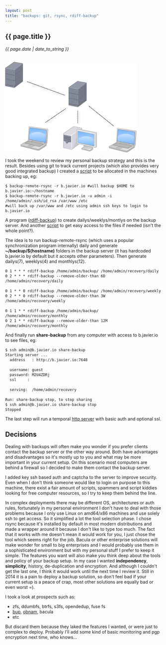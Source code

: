 ```yaml
---
layout: post
title: "backups: git, rsync, rdiff-backup"
---
```


## {{ page.title }}

###### {{ page.date | date_to_string }}

**[![](/assets/img/96.png)](/assets/img/96.png)**

I took the weekend to review my personal backup strategy and this is the result. Besides using git to track current projects (which also provides very good integrated backup) I created a [script](https://github.com/chilicuil/learn/blob/master/sh/tools/backup-remote-rsync) to be allocated in the machines backing up, eg:

    $ backup-remote-rsync -r b.javier.io #will backup $HOME to b.javier.io:~/hostname
    $ backup-remote-rsync -r b.javier.io -u admin -i /home/admin/.ssh/id_rsa /var/www /etc
    #will back up /var/www and /etc using admin ssh keys to login to b.javier.io

A program ([rdiff-backup](http://www.nongnu.org/rdiff-backup/examples.html)) to create dailys/weeklys/montlys on the backup server. And another [script](https://github.com/chilicuil/learn/blob/master/sh/tools/share-backup) to get easy access to the files if needed (isn't the whole point?).

The idea is to run backup-remote-rsync (which uses a popular synchronization program internally) daily and generate **~/backup/$(hostname)** folders in the backup server (it has hardcoded b.javier.io by default but it accepts other parameters). Then generate dailys(7), weeklys(4) and monthlys(12).

    0 1 * * * rdiff-backup /home/admin/backup/ /home/admin/recovery/daily
    0 2 * * * rdiff-backup --remove-older-than 6D /home/admin/recovery/daily

    0 1 * * 0 rdiff-backup /home/admin/backup/ /home/admin/recovery/weekly
    0 2 * * 0 rdiff-backup --remove-older-than 3W /home/admin/recovery/weekly

    0 1 1 * * rdiff-backup /home/admin/backup/ /home/admin/recovery/monthly
    0 2 1 * * rdiff-backup --remove-older-than 12M /home/admin/recovery/monthly

And finally run **share-backup** from any computer with access to b.javier.io to see files, eg:

    $ ssh admin@b.javier.io share-backup
    Starting server ...
      address   : http://b.javier.io:7648

      username: guest
      password: M2U4ZDRj
      ssl     :

      serving:  /home/admin/recovery

    Run: share-backup stop, to stop sharing
    $ ssh admin@b.javier.io share-backup stop
    Stopped

The last step will run a temporal [http server](https://github.com/chilicuil/learn/blob/master/python/simple-httpd) with basic auth and optional ssl.

## Decisions

Dealing with backups will often make you wonder if you prefer clients contact the backup server or the other way around. Both have advantages and disadvantages so it's mostly up to you and what may be more important in your current setup. On this scenario most computers are behind a firewall so I decided to make them contact the backup server.

I added key ssh based auth and captcha to the server to improve security. Even when I don't think someone would like to login on purpose to this machine, there exist a fair amount of scripts, spammers and script kiddies looking for free computer resources, so I try to keep them behind the line.

In complex deployments there may be different OS, architectures or auth rules, fortunately in my personal environment I don't have to deal with those problems because I only use Linux on amd64/x86 machines and use solely ssh to get access. So it simplified a lot the tool selection phase. I chose rsync because it's installed by default in most modern distributions and made a wrapper around it because I don't like to type too much. The fact that it works with me doesn't mean it would work for you, I just chose the tool which seems right for the job.  Bacula or other enterprise solutions will make wonder for small to big enterprises and I would probably use them in a sophisticated environment but with my personal stuff I prefer to keep it simple.  The features you want will also make you think deep about the tools and policy of your backup setup. In my case I wanted **independency**, **simplicity**, history, de-duplication and encryption. And although I couldn't get the last one, I think it would work until the next time I review it. Still in 2014 it is a pain to deploy a backup solution, so don't feel bad if your current setup is a peace of crap, most other solutions are equally bad or even worst =).

I took a look at prospects such as:

- zfs, ddumbfs, btrfs, s3fs, opendedup, fuse fs
- [bup](https://github.com/bup/bup), [obnam](http://code.liw.fi/obnam/manual/manual.html), bacula
- etc

But discard them because they laked the features I wanted, or were just to complex to deploy. Probably I'll add some kind of basic monitoring and pgp encryption next time, who knows...
